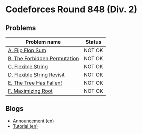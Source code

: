 # Codeforces Round 848 (Div. 2)

## Problems

|Problem name|Status|
|------------|---------|
| [A. Flip Flop Sum](problems/A._Flip_Flop_Sum.md)|NOT OK|
| [B. The Forbidden Permutation](problems/B._The_Forbidden_Permutation.md)|NOT OK|
| [C. Flexible String](problems/C._Flexible_String.md)|NOT OK|
| [D. Flexible String Revisit](problems/D._Flexible_String_Revisit.md)|NOT OK|
| [E. The Tree Has Fallen!](problems/E._The_Tree_Has_Fallen!.md)|NOT OK|
| [F. Maximizing Root](problems/F._Maximizing_Root.md)|NOT OK|
## Blogs

- [Announcement (en)](blogs/Announcement_(en).md)
- [Tutorial (en)](blogs/Tutorial_(en).md)
